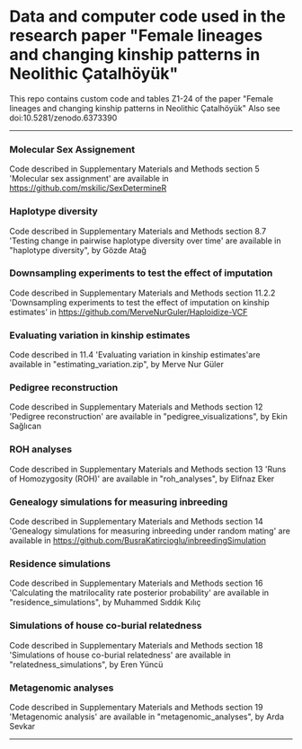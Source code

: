 # Data and computer code used in the research paper "Female lineages and changing kinship patterns in Neolithic Çatalhöyük"

This repo contains custom code and tables Z1-24 of the paper "Female lineages and changing kinship patterns in Neolithic Çatalhöyük" Also see 
doi:10.5281/zenodo.6373390                         

---
### Molecular Sex Assignement
Code described in Supplementary Materials and Methods section 5 'Molecular sex assignment' are available in https://github.com/mskilic/SexDetermineR

### Haplotype diversity
Code described in Supplementary Materials and Methods section 8.7 'Testing change in pairwise haplotype diversity over time' are available in "haplotype diversity", by Gözde Atağ

### Downsampling experiments to test the effect of imputation
Code described in Supplementary Materials and Methods section 11.2.2 'Downsampling experiments to test the effect of imputation on kinship estimates' in https://github.com/MerveNurGuler/Haploidize-VCF

### Evaluating variation in kinship estimates
Code described in 11.4 'Evaluating variation in kinship estimates'are available in "estimating_variation.zip", by Merve Nur Güler

### Pedigree reconstruction
Code described in Supplementary Materials and Methods section 12 'Pedigree reconstruction' are available in "pedigree_visualizations", by Ekin Sağlıcan

### ROH analyses
Code described in Supplementary Materials and Methods section 13 'Runs of Homozygosity (ROH)' are available in "roh_analyses", by Elifnaz Eker

### Genealogy simulations for measuring inbreeding
Code described in Supplementary Materials and Methods section 14 'Genealogy simulations for measuring inbreeding under random mating' are available in
https://github.com/BusraKatircioglu/inbreedingSimulation

### Residence simulations
Code described in Supplementary Materials and Methods section 16 'Calculating the matrilocality rate posterior probability' are available in "residence_simulations", by Muhammed Sıddık Kılıç

### Simulations of house co-burial relatedness
Code described in Supplementary Materials and Methods section 18 'Simulations of house co-burial relatedness' are available in "relatedness_simulations", by Eren Yüncü

### Metagenomic analyses
Code described in Supplementary Materials and Methods section 19 'Metagenomic analysis' are available in "metagenomic_analyses", by Arda Sevkar

---
